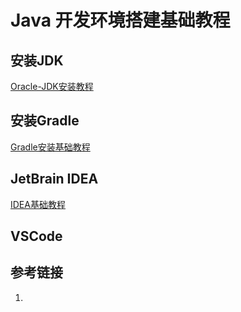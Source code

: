 # Java 开发环境搭建基础教程


## 安装JDK

[Oracle-JDK安装教程](work/programming/Java/Operation/Oracle-JDK安装教程.md)


## 安装Gradle

[Gradle安装基础教程](work/programming/Java/Tools/Gradle/Gradle安装基础教程.md)


## JetBrain IDEA

[IDEA基础教程](work/tools/JetBrains/IDEA基础教程.md)

## VSCode




## 参考链接
1. 